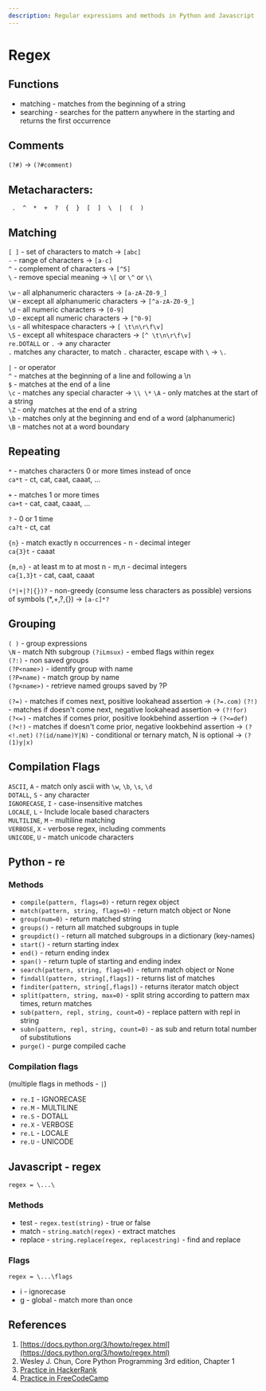 ```yaml
---
description: Regular expressions and methods in Python and Javascript
---
```


# Regex

## Functions

* matching - matches from the beginning of a string  
* searching - searches for the pattern anywhere in the starting and returns the first occurrence  

## Comments

`(?#)` -&gt; `(?#comment)`

## Metacharacters:

```text
 .  ^  *  +  ?  {  }  [  ]  \  |  (  )
```

## Matching

`[ ]` - set of characters to match -&gt; `[abc]`  
`-` - range of characters -&gt; `[a-c]`  
`^` - complement of characters -&gt; `[^5]`  
`\` - remove special meaning -&gt; `\[` or `\^` or `\\`

`\w` - all alphanumeric characters -&gt; `[a-zA-Z0-9_]`  
`\W` - except all alphanumeric characters -&gt; `[^a-zA-Z0-9_]`  
`\d` - all numeric characters -&gt; `[0-9]`  
`\D` - except all numeric characters -&gt; `[^0-9]`  
`\s` - all whitespace characters -&gt; `[ \t\n\r\f\v]`  
`\S` - except all whitespace characters -&gt; `[^ \t\n\r\f\v]`  
`re.DOTALL` or `.` -&gt; any character  
`.` matches any character, to match `.` character, escape with `\` -&gt; `\.`

`|` - or operator  
`^` - matches at the beginning of a line and following a \n  
`$` - matches at the end of a line  
`\c` - matches any special character -&gt; `\\ \*` `\A` - only matches at the start of a string  
`\Z` - only matches at the end of a string  
`\b` - matches only at the beginning and end of a word \(alphanumeric\)  
`\B` - matches not at a word boundary

## Repeating

`*` - matches characters 0 or more times instead of once  
`ca*t` - ct, cat, caat, caaat, ...

`+` - matches 1 or more times  
`ca+t` - cat, caat, caaat, ...

`?` - 0 or 1 time  
`ca?t` - ct, cat

`{n}` - match exactly n occurrences - n - decimal integer  
`ca{3}t` - caaat

`{m,n}` - at least m to at most n - m,n - decimal integers  
`ca{1,3}t` - cat, caat, caaat

`(*|+|?|{})?` - non-greedy \(consume less characters as possible\) versions of symbols \(\*,+,?,{}\) -&gt; `[a-c]*?`

## Grouping

`( )` - group expressions  
`\N` - match Nth subgroup `(?iLmsux)` - embed flags within regex  
`(?:)` - non saved groups  
`(?P<name>)` - identify group with name  
`(?P=name)` - match group by name  
`(?g<name>)` - retrieve named groups saved by ?P

`(?=)` - matches if comes next, positive lookahead assertion -&gt; `(?=.com)` `(?!)` - matches if doesn't come next, negative lookahead assertion -&gt; `(?!for)`  
`(?<=)` - matches if comes prior, positive lookbehind assertion -&gt; `(?<=def)`  
`(?<!)` - matches if doesn't come prior, negative lookbehind assertion -&gt; `(?<!.net)` `(?(id/name)Y|N)` - conditional or ternary match, N is optional -&gt; `(?(1)y|x)`

## Compilation Flags

`ASCII`, `A` - match only ascii with `\w`, `\b`, `\s`, `\d`  
`DOTALL`, `S` - any character  
`IGNORECASE`, `I` - case-insensitive matches  
`LOCALE`, `L` - Include locale based characters  
`MULTILINE`, `M` - multiline matching  
`VERBOSE`, `X` - verbose regex, including comments  
`UNICODE`, `U` - match unicode characters

## Python - re

### Methods

* `compile(pattern, flags=0)` - return regex object
* `match(pattern, string, flags=0)` - return match object or None
* `group(num=0)` - return matched string
* `groups()` - return all matched subgroups in tuple
* `groupdict()` - return all matched subgroups in a dictionary \(key-names\)
* `start()` - return starting index
* `end()` - return ending index
* `span()` - return tuple of starting and ending index
* `search(pattern, string, flags=0)` - return match object or None
* `findall(pattern, string[,flags])` - returns list of matches
* `finditer(pattern, string[,flags])` - returns iterator match object
* `split(pattern, string, max=0)` - split string according to pattern max times, return matches
* `sub(pattern, repl, string, count=0)` - replace pattern with repl in string
* `subn(pattern, repl, string, count=0)` - as sub and return total number of substitutions  
* `purge()` - purge compiled cache

### Compilation flags

\(multiple flags in methods - `|`\)

* `re.I` - IGNORECASE
* `re.M` - MULTILINE  
* `re.S` - DOTALL  
* `re.X` - VERBOSE  
* `re.L` - LOCALE  
* `re.U` - UNICODE  

## Javascript - regex

```text
regex = \...\
```

### Methods

* test - `regex.test(string)` - true or false
* match - `string.match(regex)` - extract matches
* replace - `string.replace(regex, replacestring)` - find and replace

### Flags

```text
regex = \...\flags
```

* i - ignorecase
* g - global - match more than once

## References

1. [https://docs.python.org/3/howto/regex.html](https://docs.python.org/3/howto/regex.html)
2. Wesley J. Chun, Core Python Programming 3rd edition, Chapter 1
3. [Practice in HackerRank](https://www.hackerrank.com/domains/regex)
4. [Practice in FreeCodeCamp](https://www.freecodecamp.org/learn/javascript-algorithms-and-data-structures/regular-expressions/)

